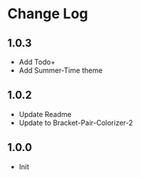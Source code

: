 # Change Log

## 1.0.3

- Add Todo+
- Add Summer-Time theme

## 1.0.2

- Update Readme
- Update to Bracket-Pair-Colorizer-2

## 1.0.0

- Init
